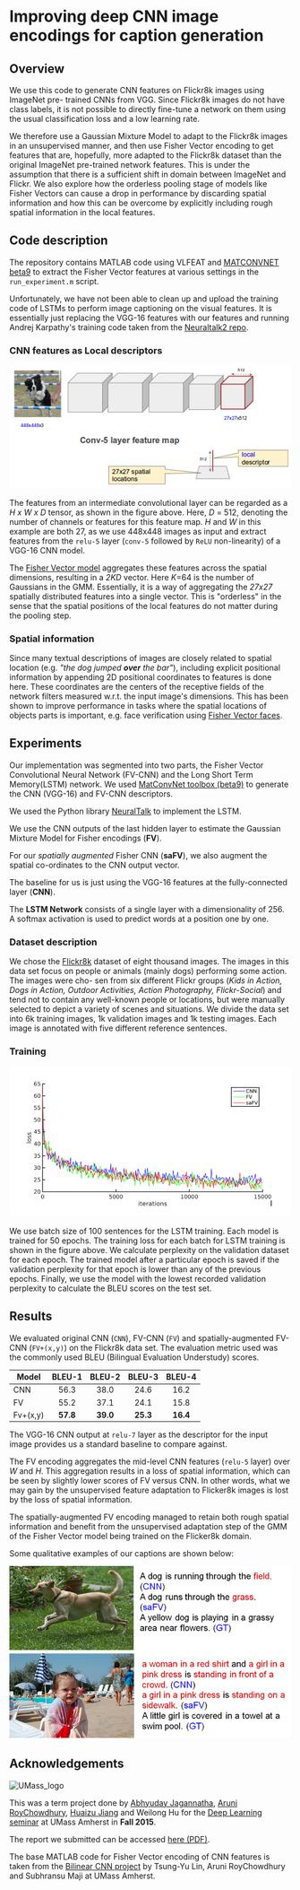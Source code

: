 

# Improving deep CNN image encodings for caption generation


## Overview

We use this code to generate CNN features on Flickr8k images using ImageNet pre-
trained CNNs from VGG. Since Flickr8k images do not have class labels, it is not
possible to directly fine-tune a network on them  using the usual classification
loss and a low learning rate.
 
We therefore use a Gaussian Mixture Model to adapt to the Flickr8k images in an
unsupervised manner, and then  use Fisher Vector encoding to get features that
are, hopefully, more adapted to the Flickr8k dataset than the  original ImageNet
pre-trained network features. This is under the assumption that there is a
sufficient shift  in domain between ImageNet and Flickr. We also explore how 
the orderless pooling stage of models like Fisher Vectors can cause a drop in 
performance by discarding spatial information and how this can be overcome by 
explicitly including rough spatial information in the local features.


## Code description

The repository contains MATLAB code using VLFEAT and [MATCONVNET
beta9](http://www.vlfeat.org/matconvnet/download/)  to extract the Fisher Vector
features at various settings in the `run_experiment.m` script.

Unfortunately, we have not been able to clean up and upload the training code of
LSTMs to perform image captioning on the visual features. It is essentially just
replacing the VGG-16 features with our features and running Andrej Karpathy's
training  code taken from the [Neuraltalk2 repo](https://github.com/karpathy/neuraltalk2).


### CNN features as Local descriptors

![FV-CNN model](downloads/fv_cnn.png)

The features from an intermediate convolutional layer can be regarded as a _H x
W x D_ tensor, as  shown in the figure above. Here, _D_ = 512, denoting the
number of channels or features for this feature map. _H_ and _W_ in this example
are both 27, as we use 448x448 images as input and extract features from the
`relu-5`  layer (`conv-5` followed by `ReLU` non-linearity) of a VGG-16 CNN model.

The [Fisher Vector model](http://www.vlfeat.org/api/fisher-fundamentals.html)
aggregates these features across  the spatial dimensions, resulting in a _2*K*D_
vector. Here _K_=64 is the number of Gaussians in the GMM. Essentially, it is a 
way of aggregating the _27x27_ spatially distributed features into a single 
vector. This is "orderless" in the sense that the spatial positions of the local 
features do not matter during the pooling step.


### Spatial information

Since many textual descriptions of images are closely related to spatial
location (e.g. *"the dog jumped **over** the bar"*),  including explicit positional
information by appending 2D positional coordinates to features is done here.
These coordinates are the centers of the receptive fields of the network filters
measured w.r.t. the input image's  dimensions. This has been shown to improve 
performance in tasks where the spatial locations of objects parts is important, 
e.g. face verification using [Fisher Vector faces](http://www.robots.ox.ac.uk/~vgg/publications/2013/Simonyan13/).



## Experiments


Our implementation was segmented into two parts, the Fisher Vector Convolutional
Neural Network (FV-CNN) and the Long Short Term Memory(LSTM) network. We used
[MatConvNet toolbox (beta9)](http://www.vlfeat.org/matconvnet/download/) to
generate the CNN (VGG-16) and FV-CNN descriptors.

We used the Python library [NeuralTalk](https://github.com/karpathy/neuraltalk2)
to implement the LSTM.

We use the CNN outputs of the last hidden layer to  estimate the Gaussian
Mixture Model for Fisher encodings (**FV**).

For our *spatially augmented* Fisher CNN (**saFV**), we also augment the spatial
co-ordinates to the CNN output vector.

The baseline for us is just using the VGG-16 features at the fully-connected
layer (**CNN**).

The **LSTM Network** consists of a single layer with a dimensionality of 256.  
A softmax activation is used to predict words at a position one by one.


### Dataset description

We chose the [Flickr8k](http://nlp.cs.illinois.edu/HockenmaierGroup/Framing_Image_Description/KCCA.html)  dataset of eight thousand images. The images in this
data set focus on people or animals (mainly dogs) performing some action. The
images were cho- sen from six different Flickr groups (*Kids in Action, Dogs in
Action, Outdoor Activities, Action Photography, Flickr-Social*) and tend not to
contain any well-known people or locations, but were manually selected to depict
a variety of scenes and situations. We divide the data set into 6k training
images, 1k validation images and 1k testing images. Each image is annotated with
five different reference sentences.
 


### Training

![training loss](downloads/Loss.png)

We use batch size of 100 sentences for the LSTM training. Each model is trained
for 50 epochs. The training loss for each batch for LSTM training is shown in
the figure above. We calculate perplexity on the validation dataset for each
epoch. The trained model after a particular epoch is saved if the validation
perplexity for that epoch is lower than any of the previous epochs. Finally, we
use the model with the lowest recorded validation perplexity to calculate the
BLEU scores on the test set.



## Results

 We evaluated original CNN (`CNN`), FV-CNN (`FV`) and spatially-augmented
FV-CNN (`FV+(x,y)`) on the Flickr8k data set. The evaluation metric used was the
commonly used BLEU (Bilingual Evaluation Understudy) scores.



| Model         | BLEU-1        | BLEU-2       |  BLEU-3       | BLEU-4        |
| ------------- |:-------------:|:------------:|:-------------:|:-------------:|
| CNN           |  56.3    		|	38.0       |    24.6       |   16.2        |
| FV 			|  55.2    		|	37.1	   |    24.1       |   15.8        |
| Fv+(x,y)      |  **57.8**		| **39.0**     |   **25.3**    |  **16.4**     |



The VGG-16 CNN output at `relu-7` layer as the descriptor for the input image
provides us a  standard baseline to compare against.

The FV encoding aggregates the mid-level CNN features (`relu-5` layer) over _W_
and _H_. This aggregation  results in a loss of spatial information, which can
be seen by slightly lower scores of FV versus CNN. In other words, what we may
gain by the unsupervised feature adaptation to Flicker8k images is lost by the
loss of spatial information.

The spatially-augmented FV encoding managed to retain both rough spatial
information and benefit from the  unsupervised adaptation step of the GMM of the
Fisher Vector model being trained on the Flicker8k domain.


Some qualitative examples of our captions are shown below:

![training loss](downloads/dog.png)

	

## Acknowledgements


![UMass_logo](http://vis-www.cs.umass.edu/fddb/umasslogo.gif)

This was a term project done by [Abhyuday Jagannatha](https://people.cs.umass.edu/~abhyuday/), [Aruni RoyChowdhury](http://people.cs.umass.edu/~arunirc/), [Huaizu Jiang](https://people.cs.umass.edu/~hzjiang/) and Weilong Hu for the [Deep Learning seminar](https://people.cs.umass.edu/~mahadeva/CMPSCI_697_Deep_Learning/Welcome.html) at UMass Amherst in **Fall 2015**.

The report we submitted can be accessed [here (PDF)](downloads/DL_report_final_aahw.pdf).


The base MATLAB code for Fisher Vector encoding of CNN features is taken from  the 
[Bilinear CNN project](http://vis-www.cs.umass.edu/bcnn/) 
by Tsung-Yu Lin, Aruni RoyChowdhury and Subhransu Maji at UMass Amherst.






	

